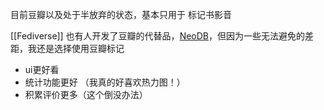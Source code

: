 目前豆瓣以及处于半放弃的状态，基本只用于 标记书影音

[[Fediverse]] 也有人开发了豆瓣的代替品，[NeoDB](https://about.neodb.social/doc/howto/)，但因为一些无法避免的差距，我还是选择使用豆瓣标记
- ui更好看  
- 统计功能更好 （我真的好喜欢热力图！）
- 积累评价更多（这个倒没办法）